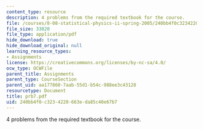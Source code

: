 ```yaml
---
content_type: resource
description: 4 problems from the required textbook for the course.
file: /courses/8-08-statistical-physics-ii-spring-2005/240bb4f0c3234220663eda85c40e67b7_prb7.pdf
file_size: 33820
file_type: application/pdf
hide_download: true
hide_download_original: null
learning_resource_types:
- Assignments
license: https://creativecommons.org/licenses/by-nc-sa/4.0/
ocw_type: OCWFile
parent_title: Assignments
parent_type: CourseSection
parent_uid: aa177860-7aab-55d1-b54c-988ee3c43128
resourcetype: Document
title: prb7.pdf
uid: 240bb4f0-c323-4220-663e-da85c40e67b7
---
```

4 problems from the required textbook for the course.